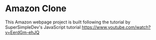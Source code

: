 # Amazon Clone

This Amazon webpage project is built following the tutorial by SuperSimpleDev's JavaScript tutorial <https://www.youtube.com/watch?v=EerdGm-ehJQ>
